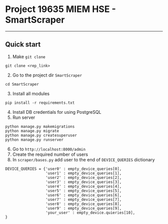 # Project 19635 MIEM HSE - SmartScraper
___
## Quick start
1. Make `git clone`
```
git clone <rep_link>
```
2. Go to the project dir `SmartScraper`
```
cd SmartScraper
```
3. Install all modules
```
pip install -r requirements.txt
```
4. Install DB credentials for using PostgreSQL
5. Run server
```
python manage.py makemigrations
python manage.py migrate
python manage.py createsuperuser
python manage.py runserver
```
6. Go to `http://localhost:8000/admin`
7. Create the required number of users
8. In `scraper/bases.py` add user to the end of `DEVICE_QUERIES` dictionary
```
DEVICE_QUERIES = {'user0' : empty_device_queries[0],
                  'user1' : empty_device_queries[1],
                  'user2' : empty_device_queries[2],
                  'user3' : empty_device_queries[3],
                  'user4' : empty_device_queries[4],
                  'user5' : empty_device_queries[5],
                  'user6' : empty_device_queries[6],
                  'user7' : empty_device_queries[7],
                  'user8' : empty_device_queries[8],
                  'user9' : empty_device_queries[9],
                  'your_user' : empty_device.quieries[10],
}

```
